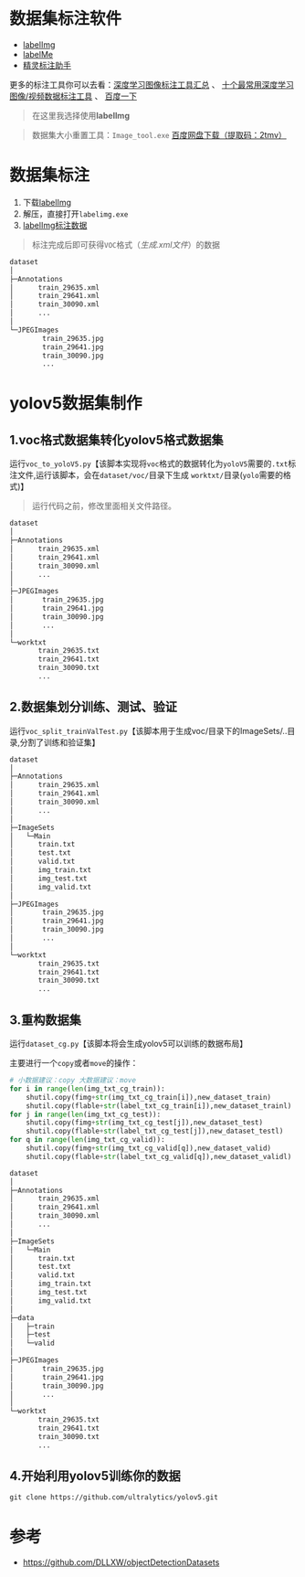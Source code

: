 # 数据集标注软件

- [labelImg](https://github.com/tzutalin/labelImg/)
- [labelMe](https://github.com/wkentaro/labelme)
- [精灵标注助手](http://www.jinglingbiaozhu.com/)

更多的标注工具你可以去看：[深度学习图像标注工具汇总](https://zhangxu.blog.csdn.net/article/details/79036312?utm_medium=distribute.pc_relevant.none-task-blog-BlogCommendFromMachineLearnPai2-2.compare&depth_1-utm_source=distribute.pc_relevant.none-task-blog-BlogCommendFromMachineLearnPai2-2.compare) 、 [十个最常用深度学习图像/视频数据标注工具](https://blog.csdn.net/PAN_Andy/article/details/99283490?utm_medium=distribute.pc_relevant.none-task-blog-BlogCommendFromMachineLearnPai2-1.compare&depth_1-utm_source=distribute.pc_relevant.none-task-blog-BlogCommendFromMachineLearnPai2-1.compare) 、 [百度一下](https://baidu.com)

> 在这里我选择使用**labelImg**

> 数据集大小重置工具：`Image_tool.exe` [百度网盘下载（提取码：2tmv）](https://pan.baidu.com/s/1I9RDnfClspl4iZhBPp_0lw )


# 数据集标注

1. 下载[labelImg](https://github.com/tzutalin/labelImg/releases)
2. 解压，直接打开`labelimg.exe`
3. [labelImg标注数据](https://blog.csdn.net/shuiyixin/article/details/82623613)

> 标注完成后即可获得`VOC`格式（*生成.xml文件*）的数据

```html
dataset
│
├─Annotations
│      train_29635.xml
│      train_29641.xml
│      train_30090.xml
│	   ...
│
└─JPEGImages
        train_29635.jpg
        train_29641.jpg
        train_30090.jpg
        ...

```

# yolov5数据集制作

## 1.voc格式数据集转化yolov5格式数据集

运行`voc_to_yoloV5.py`【该脚本实现将`voc`格式的数据转化为`yoloV5`需要的`.txt`标注文件,运行该脚本，会在`dataset/voc/`目录下生成 `worktxt/`目录(`yolo`需要的格式)】

> 运行代码之前，修改里面相关文件路径。

```html
dataset
│
├─Annotations
│      train_29635.xml
│      train_29641.xml
│      train_30090.xml
│	   ...
│
├─JPEGImages
│       train_29635.jpg
│       train_29641.jpg
│       train_30090.jpg
│       ...
│
└─worktxt
       train_29635.txt
       train_29641.txt
       train_30090.txt
 	   ...
```

## 2.数据集划分训练、测试、验证

运行`voc_split_trainValTest.py`【该脚本用于生成voc/目录下的ImageSets/..目录,分割了训练和验证集】

```html
dataset
│
├─Annotations
│      train_29635.xml
│      train_29641.xml
│      train_30090.xml
│	   ...
│
├─ImageSets
│	└─Main
│      train.txt
│      test.txt
│      valid.txt
│      img_train.txt
│      img_test.txt
│      img_valid.txt
│
├─JPEGImages
│       train_29635.jpg
│       train_29641.jpg
│       train_30090.jpg
│       ...
│
└─worktxt
       train_29635.txt
       train_29641.txt
       train_30090.txt
 	   ...
```

## 3.重构数据集

运行`dataset_cg.py`【该脚本将会生成yolov5可以训练的数据布局】

主要进行一个`copy`或者`move`的操作：
```python
# 小数据建议：copy 大数据建议：move
for i in range(len(img_txt_cg_train)):
    shutil.copy(fimg+str(img_txt_cg_train[i]),new_dataset_train)
    shutil.copy(flable+str(label_txt_cg_train[i]),new_dataset_trainl)
for j in range(len(img_txt_cg_test)):
    shutil.copy(fimg+str(img_txt_cg_test[j]),new_dataset_test)
    shutil.copy(flable+str(label_txt_cg_test[j]),new_dataset_testl)
for q in range(len(img_txt_cg_valid)):
    shutil.copy(fimg+str(img_txt_cg_valid[q]),new_dataset_valid)
    shutil.copy(flable+str(label_txt_cg_valid[q]),new_dataset_validl)
```

```html
dataset
│
├─Annotations
│      train_29635.xml
│      train_29641.xml
│      train_30090.xml
│	   ...
│
├─ImageSets
│	└─Main
│      train.txt
│      test.txt
│      valid.txt
│      img_train.txt
│      img_test.txt
│      img_valid.txt
│
├─data
│   ├─train
│   ├─test
│   └─valid
│
├─JPEGImages
│       train_29635.jpg
│       train_29641.jpg
│       train_30090.jpg
│       ...
│
└─worktxt
       train_29635.txt
       train_29641.txt
       train_30090.txt
 	   ...
```

## 4.开始利用yolov5训练你的数据

```git
git clone https://github.com/ultralytics/yolov5.git
```

# 参考

- https://github.com/DLLXW/objectDetectionDatasets

